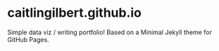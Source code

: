 # caitlingilbert.github.io
Simple data viz / writing portfolio! Based on a Minimal Jekyll theme for GitHub Pages.
